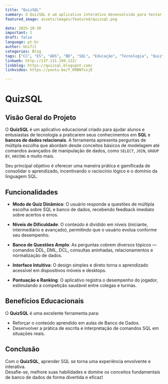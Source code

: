 ```yaml
---
title: "QuizSQL"
summary: O QuizSQL é um aplicativo interativo desenvolvido para testar e aprimorar seus conhecimentos em SQL e bancos de dados relacionais. Ideal para estudantes e profissionais de tecnologia que desejam reforçar o aprendizado de forma prática e divertida.
featured_image: assets/images/featured/quizsql.png

date: 2025-10-30
important: 1
draft: false
language: pt-br
author: Unifil
categories: Blog
tags: ["CC", "ES", "ADS", "BD", "SQL", "Educação", "Tecnologia", "Quiz"]
linkweb: http://137.131.194.122/
linkblog: https://quizsql.blogspot.com/
linkvideo: https://youtu.be/f_KRBN7ssjE

---
```


# QuizSQL

## Visão Geral do Projeto

O **QuizSQL** é um aplicativo educacional criado para ajudar alunos e entusiastas de tecnologia a praticarem seus conhecimentos em **SQL** e **bancos de dados relacionais**. A ferramenta apresenta perguntas de múltipla escolha que abordam desde conceitos básicos de modelagem até comandos avançados de manipulação de dados, como `SELECT`, `JOIN`, `GROUP BY`, `HAVING` e muito mais.

Seu principal objetivo é oferecer uma maneira prática e gamificada de consolidar o aprendizado, incentivando o raciocínio lógico e o domínio da linguagem SQL.

## Funcionalidades

- **Modo de Quiz Dinâmico**: O usuário responde a questões de múltipla escolha sobre SQL e banco de dados, recebendo feedback imediato sobre acertos e erros.

- **Níveis de Dificuldade**: O conteúdo é dividido em níveis (iniciante, intermediário e avançado), permitindo que o usuário evolua conforme seu desempenho.

- **Banco de Questões Amplo**: As perguntas cobrem diversos tópicos — comandos DDL, DML, DCL, consultas aninhadas, relacionamentos e normalização de dados.

- **Interface Intuitiva**: O design simples e direto torna o aprendizado acessível em dispositivos móveis e desktops.

- **Pontuação e Ranking**: O aplicativo registra o desempenho do jogador, estimulando a competição saudável entre colegas e turmas.

## Benefícios Educacionais

O **QuizSQL** é uma excelente ferramenta para:
- Reforçar o conteúdo aprendido em aulas de Banco de Dados.
- Desenvolver a prática de escrita e interpretação de comandos SQL em situações reais.

## Conclusão

Com o **QuizSQL**, aprender SQL se torna uma experiência envolvente e interativa.  
Desafie-se, melhore suas habilidades e domine os conceitos fundamentais de banco de dados de forma divertida e eficaz!




